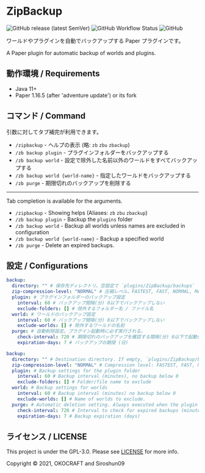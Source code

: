 # ZipBackup

![GitHub release (latest SemVer)](https:#img.shields.io/github/v/release/okocraft/ZipBackup)
![GitHub Workflow Status](https:#img.shields.io/github/workflow/status/okocraft/ZipBackup/Java%20CI)
![GitHub](https:#img.shields.io/github/license/okocraft/ZipBackup)

ワールドやプラグインを自動でバックアップする Paper プラグインです。

A Paper plugin for automatic backup of worlds and plugins.

## 動作環境 / Requirements

- Java 11+
- Paper 1.16.5 (after 'adventure update') or its fork

## コマンド / Command

引数に対してタブ補完が利用できます。

- `/zipbackup` - ヘルプの表示 (略: `zb` `zbu` `zbackup`)
- `/zb backup plugin` - プラグインフォルダーをバックアップする
- `/zb backup world` - 設定で除外した名前以外のワールドをすべてバックアップする
- `/zb backup world {world-name}` - 指定したワールドをバックアップする
- `/zb purge` - 期限切れのバックアップを削除する

---

Tab completion is available for the arguments.

- `/zipbackup` - Showing helps (Aliases: `zb` `zbu` `zbackup`)
- `/zb backup plugin` - Backup the `plugins` folder
- `/zb backup world` - Backup all worlds unless names are excluded in configuration
- `/zb backup world {world-name}` - Backup a specified world
- `/zb purge` - Delete an expired backups.

## 設定 / Configurations

```yaml
backup:
  directory: "" # 保存先ディレクトリ。空設定で `plugins/ZipBackup/backups`
  zip-compression-level: "NORMAL" # 圧縮レベル。FASTEST, FAST, NORMAL, MAXIMUM, ULTRA 
  plugin: # プラグインフォルダーのバックアップ設定
    interval: 60 # バックアップ間隔(分) 0以下でバックアップしない
    exclude-folders: [] # 除外するフォルダー名 / ファイル名
  world: # ワールドのバックアップ設定
    interval: 60 # バックアップ間隔(分) 0以下でバックアップしない 
    exclude-worlds: [] # 除外するワールドの名前
  purge: # 自動削除設定。プラグイン起動時に必ず実行される。
    check-interval: 720 # 期限切れのバックアップを確認する間隔(分) 0以下で起動後実行しない。
    expiration-days: 7 # バックアップの期限 (日)
```

```yaml
backup:
  directory: "" # Destination directory. If empty, `plugins/ZipBackup/backups`.
  zip-compression-level: "NORMAL" # Compression level: FASTEST, FAST, NORMAL, MAXIMUM, ULTRA 
  plugin: # Backup settings for the plugin folder
    interval: 60 # Backup interval (minutes), no backup below 0
    exclude-folders: [] # Folder/file name to exclude
  world: # Backup settings for worlds
    interval: 60 # Backup interval (minutes) no backup below 0 
    exclude-worlds: [] # Name of worlds to exclude.
  purge: # Automatic deletion setting. Always executed when the plugin starts.
    check-interval: 720 # Interval to check for expired backups (minutes), not executed after startup if less than 0.
    expiration-days: 7 # Backup expiration (days)
```

## ライセンス / LICENSE

This project is under the GPL-3.0. Please see [LICENSE](LICENSE) for more info.

Copyright © 2021, OKOCRAFT and Siroshun09